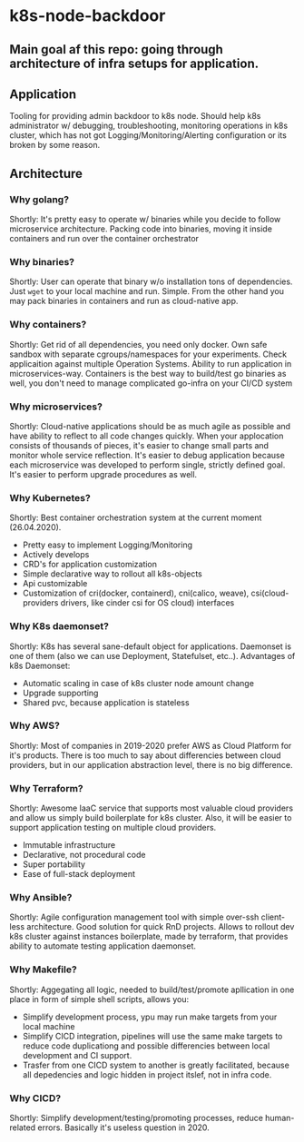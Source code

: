 # k8s-node-backdoor

Main goal af this repo: going through architecture of infra setups for application.
-----------------------------------------------------------------------------------

## Application

Tooling for providing admin backdoor to k8s node. Should help k8s administrator w/
debugging, troubleshooting, monitoring operations in k8s cluster, which has not got
Logging/Monitoring/Alerting configuration or its broken by some reason.


## Architecture

### Why golang?

Shortly:
It's pretty easy to operate w/ binaries while you decide to follow microservice architecture.
Packing code into binaries, moving it inside containers and run over the container orchestrator

### Why binaries?

Shortly:
User can operate that binary w/o installation tons of dependencies. Just `wget` to your local machine and run.
Simple. From the other hand you may pack binaries in containers and run as cloud-native app.

### Why containers?

Shortly:
Get rid of all dependencies, you need only docker. Own safe sandbox with separate cgroups/namespaces for your experiments.
Check applicaition against multiple Operation Systems. Ability to run application in microservices-way. Containers is the best way
to build/test go binaries as well, you don't need to manage complicated go-infra on your CI/CD system

### Why microservices?

Shortly:
Cloud-native applications should be as much agile as possible and have ability to reflect to all code
changes quickly. When your applocation consists of thousands of pieces, it's easier to
change small parts and monitor whole service reflection. It's easier to debug application because each microservice
was developed to perform single, strictly defined goal. It's easier to perform upgrade procedures as well.

### Why Kubernetes?

Shortly:
Best container orchestration system at the current moment (26.04.2020).
- Pretty easy to implement Logging/Monitoring
- Actively develops
- CRD's for application customization
- Simple declarative way to rollout all k8s-objects
- Api customizable
- Customization of cri(docker, containerd), cni(calico, weave), csi(cloud-providers drivers, like cinder csi for OS cloud) interfaces

### Why K8s daemonset?

Shortly:
K8s has several sane-default object for applications. Daemonset is one of them (also we can use Deployment, Statefulset, etc..).
Advantages of k8s Daemonset:
- Automatic scaling in case of k8s cluster node amount change
- Upgrade supporting
- Shared pvc, because application is stateless

### Why AWS?

Shortly:
Most of companies in 2019-2020 prefer AWS as Cloud Platform for it's products. There is too much to say about differencies between cloud providers, but in our application abstraction level, there is no big difference.

### Why Terraform?

Shortly:
Awesome IaaC service that supports most valuable cloud providers and allow us simply build boilerplate for k8s cluster.
Also, it will be easier to support application testing on multiple cloud providers.
- Immutable infrastructure
- Declarative, not procedural code
- Super portability
- Ease of full-stack deployment

### Why Ansible?

Shortly:
Agile configuration management tool with simple over-ssh client-less architecture. Good solution for quick RnD projects.
Allows to rollout dev k8s cluster against instances boilerplate, made by terraform, that provides ability to automate
testing application daemonset.

### Why Makefile?

Shortly:
Aggegating all logic, needed to build/test/promote apllication in one place in form of simple shell scripts, allows you:
- Simplify development process, ypu may run make targets from your local machine
- Simplify CICD integration, pipelines will use the same make targets to reduce code duplicationg and possible differencies between local development and CI support.
- Trasfer from one CICD system to another is greatly facilitated, because all depedencies and logic hidden in project itslef, not in infra code.

### Why CICD?

Shortly:
Simplify development/testing/promoting processes, reduce human-related errors. Basically it's useless question in 2020.
